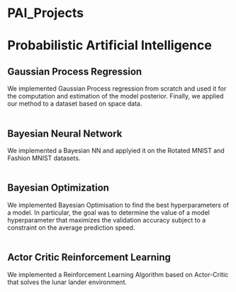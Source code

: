 # PAI_Projects

# Probabilistic Artificial Intelligence
## Gaussian Process Regression
We implemented Gaussian Process regression from scratch and used it for the computation and estimation of the model posterior. Finally, we applied our method to a dataset based on space data.
<br/><br/>
## Bayesian Neural Network
We implemented a Bayesian NN and applyied it on the Rotated MNIST and Fashion MNIST datasets.
<br/><br/>
## Bayesian Optimization
We implemented Bayesian Optimisation to find the best hyperparameters of a model. In particular, the goal was to determine the value of a model hyperparameter that maximizes the validation accuracy subject to a constraint on the average prediction speed. 
<br/><br/>
## Actor Critic Reinforcement Learning
We implemented a Reinforcement Learning Algorithm based on Actor-Critic that solves the lunar lander environment.
